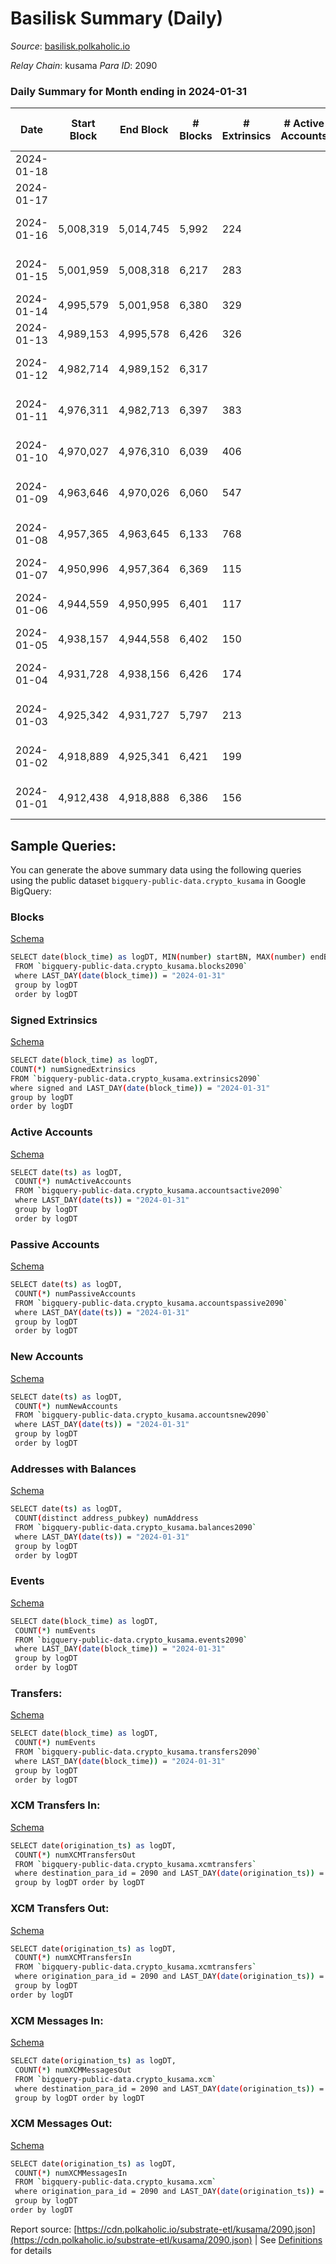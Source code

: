 # Basilisk Summary (Daily)

_Source_: [basilisk.polkaholic.io](https://basilisk.polkaholic.io)

*Relay Chain*: kusama
*Para ID*: 2090



### Daily Summary for Month ending in 2024-01-31


| Date    | Start Block | End Block | # Blocks | # Extrinsics | # Active Accounts | # Passive Accounts | # New Accounts | # Addresses | # Events  | # Transfers ($USD) | # XCM Transfers In ($USD) | # XCM Transfers Out ($USD) | # XCM In | # XCM Out | Issues |
|---------|-------------|-----------|----------|--------------|-------------------|--------------------|----------------|-------------|-----------|--------------------|---------------------------|----------------------------|----------|-----------|--------|
| 2024-01-18 |  |  |  |  |  |  |  |  |  |   |   |   |  |  |  |
| 2024-01-17 |  |  |  |  |  |  |  | 18,859 |  |   |   |   |  |  |  |
| 2024-01-16 | 5,008,319 | 5,014,745 | 5,992 | 224 |  |  |  | 18,858 | 22,217 | 501 ($19,206.55) |   |   |  |  | 435 missing (6.77%) |
| 2024-01-15 | 5,001,959 | 5,008,318 | 6,217 | 283 |  |  |  | 18,847 | 23,367 | 499 ($12,740.83) | 31 ($2,780.74) | 36 ($6,894.31) | 36 | 31 | 143 missing (2.25%) |
| 2024-01-14 | 4,995,579 | 5,001,958 | 6,380 | 329 |  |  |  | 18,847 | 25,744 | 815 ($58,286.79) | 41 ($23,392.92) | 41 ($3,168.08) | 50 | 41 |  |
| 2024-01-13 | 4,989,153 | 4,995,578 | 6,426 | 326 |  |  |  | 18,842 | 25,579 | 753 ($47,229.90) | 32 ($6,926.01) | 47 ($3,559.64) | 43 | 39 |  |
| 2024-01-12 | 4,982,714 | 4,989,152 | 6,317 |  |  |  |  | 18,834 | 25,547 | 878 ($46,344.54) | 22 ($8,638.69) | 41 ($724.50) | 25 | 27 | 122 missing (1.89%) |
| 2024-01-11 | 4,976,311 | 4,982,713 | 6,397 | 383 |  |  |  | 18,832 | 25,681 | 759 ($43,098.98) | 40 ($12,817.53) | 36 ($2,977.89) | 47 | 28 | 6 missing (0.09%) |
| 2024-01-10 | 4,970,027 | 4,976,310 | 6,039 | 406 |  |  |  | 18,820 | 25,025 | 761 ($22,306.23) | 61 ($24,242.40) | 66 ($12,896.36) | 68 | 61 | 245 missing (3.90%) |
| 2024-01-09 | 4,963,646 | 4,970,026 | 6,060 | 547 |  |  |  | 18,810 | 28,278 | 1,232 ($37,659.18) | 62 ($11,292.87) | 67 ($6,144.70) | 105 | 71 | 321 missing (5.03%) |
| 2024-01-08 | 4,957,365 | 4,963,645 | 6,133 | 768 |  |  |  | 18,787 | 32,224 | 1,705 ($93,654.40) | 107 ($22,796.10) | 87 ($8,019.18) | 113 | 75 | 148 missing (2.36%) |
| 2024-01-07 | 4,950,996 | 4,957,364 | 6,369 | 115 |  |  |  | 18,748 | 21,496 | 282 ($9,824.20) | 10 ($1,461.35) | 12 ($578.62) | 11 | 12 |  |
| 2024-01-06 | 4,944,559 | 4,950,995 | 6,401 | 117 |  |  |  | 18,747 | 22,002 | 364 ($11,635.59) | 11 ($4,309.51) | 16 ($4,941.62) | 15 | 13 | 36 missing (0.56%) |
| 2024-01-05 | 4,938,157 | 4,944,558 | 6,402 | 150 |  |  |  | 18,746 | 22,281 | 376 ($29,868.60) | 15 ($5,703.80) | 24 ($4,483.09) | 20 | 18 |  |
| 2024-01-04 | 4,931,728 | 4,938,156 | 6,426 | 174 |  |  |  | 18,742 | 22,602 | 394 ($33,599.24) | 21 ($6,919.22) | 21 ($2,991.70) | 27 | 18 | 3 missing (0.05%) |
| 2024-01-03 | 4,925,342 | 4,931,727 | 5,797 | 213 |  |  |  | 18,738 | 21,606 | 500 ($65,336.49) | 49 ($9,074.65) | 42 ($5,214.22) | 54 | 43 | 589 missing (9.22%) |
| 2024-01-02 | 4,918,889 | 4,925,341 | 6,421 | 199 |  |  |  | 18,737 | 23,299 | 514 ($33,897.79) | 18 ($6,631.50) | 26 ($3,043.58) | 24 | 26 | 32 missing (0.50%) |
| 2024-01-01 | 4,912,438 | 4,918,888 | 6,386 | 156 |  |  |  | 18,731 | 22,336 | 379 ($14,818.33) | 14 ($2,460.54) | 29 ($1,790.62) | 25 | 28 | 65 missing (1.01%) |

## Sample Queries:
You can generate the above summary data using the following queries using the public dataset `bigquery-public-data.crypto_kusama` in Google BigQuery:


### Blocks 

[Schema](https://github.com/colorfulnotion/substrate-etl/blob/main/schema/blocks.json)

```bash
SELECT date(block_time) as logDT, MIN(number) startBN, MAX(number) endBN, COUNT(*) numBlocks 
 FROM `bigquery-public-data.crypto_kusama.blocks2090`  
 where LAST_DAY(date(block_time)) = "2024-01-31" 
 group by logDT 
 order by logDT
```

### Signed Extrinsics 

[Schema](https://github.com/colorfulnotion/substrate-etl/blob/main/schema/extrinsics.json)

```bash
SELECT date(block_time) as logDT, 
COUNT(*) numSignedExtrinsics 
FROM `bigquery-public-data.crypto_kusama.extrinsics2090`  
where signed and LAST_DAY(date(block_time)) = "2024-01-31" 
group by logDT 
order by logDT
```

### Active Accounts 

[Schema](https://github.com/colorfulnotion/substrate-etl/blob/main/schema/accountsactive.json)

```bash
SELECT date(ts) as logDT, 
 COUNT(*) numActiveAccounts 
 FROM `bigquery-public-data.crypto_kusama.accountsactive2090` 
 where LAST_DAY(date(ts)) = "2024-01-31" 
 group by logDT 
 order by logDT
```

### Passive Accounts 

[Schema](https://github.com/colorfulnotion/substrate-etl/blob/main/schema/accountspassive.json)

```bash
SELECT date(ts) as logDT, 
 COUNT(*) numPassiveAccounts 
 FROM `bigquery-public-data.crypto_kusama.accountspassive2090` 
 where LAST_DAY(date(ts)) = "2024-01-31" 
 group by logDT 
 order by logDT
```

### New Accounts 

[Schema](https://github.com/colorfulnotion/substrate-etl/blob/main/schema/accountsnew.json)

```bash
SELECT date(ts) as logDT, 
 COUNT(*) numNewAccounts 
 FROM `bigquery-public-data.crypto_kusama.accountsnew2090` 
 where LAST_DAY(date(ts)) = "2024-01-31" 
 group by logDT
 order by logDT
```

### Addresses with Balances 

[Schema](https://github.com/colorfulnotion/substrate-etl/blob/main/schema/balances.json)

```bash
SELECT date(ts) as logDT,
 COUNT(distinct address_pubkey) numAddress 
 FROM `bigquery-public-data.crypto_kusama.balances2090` 
 where LAST_DAY(date(ts)) = "2024-01-31" 
 group by logDT 
 order by logDT
```

### Events 

[Schema](https://github.com/colorfulnotion/substrate-etl/blob/main/schema/events.json)

```bash
SELECT date(block_time) as logDT, 
 COUNT(*) numEvents 
 FROM `bigquery-public-data.crypto_kusama.events2090` 
 where LAST_DAY(date(block_time)) = "2024-01-31" 
 group by logDT 
 order by logDT
```

### Transfers:

[Schema](https://github.com/colorfulnotion/substrate-etl/blob/main/schema/transfers.json)

```bash
SELECT date(block_time) as logDT, 
 COUNT(*) numEvents 
 FROM `bigquery-public-data.crypto_kusama.transfers2090` 
 where LAST_DAY(date(block_time)) = "2024-01-31" 
 group by logDT 
 order by logDT
```

### XCM Transfers In: 

[Schema](https://github.com/colorfulnotion/substrate-etl/blob/main/schema/xcmtransfers.json)

```bash
SELECT date(origination_ts) as logDT, 
 COUNT(*) numXCMTransfersOut 
 FROM `bigquery-public-data.crypto_kusama.xcmtransfers` 
 where destination_para_id = 2090 and LAST_DAY(date(origination_ts)) = "2024-01-31" 
 group by logDT order by logDT
```

### XCM Transfers Out: 

[Schema](https://github.com/colorfulnotion/substrate-etl/blob/main/schema/xcmtransfers.json)

```bash
SELECT date(origination_ts) as logDT, 
 COUNT(*) numXCMTransfersIn 
 FROM `bigquery-public-data.crypto_kusama.xcmtransfers` 
 where origination_para_id = 2090 and LAST_DAY(date(origination_ts)) = "2024-01-31" 
 group by logDT 
order by logDT
```

### XCM Messages In: 

[Schema](https://github.com/colorfulnotion/substrate-etl/blob/main/schema/xcm.json)

```bash
SELECT date(origination_ts) as logDT, 
 COUNT(*) numXCMMessagesOut 
 FROM `bigquery-public-data.crypto_kusama.xcm` 
 where destination_para_id = 2090 and LAST_DAY(date(origination_ts)) = "2024-01-31" 
 group by logDT order by logDT
```

### XCM Messages Out: 

[Schema](https://github.com/colorfulnotion/substrate-etl/blob/main/schema/xcm.json)

```bash
SELECT date(origination_ts) as logDT, 
 COUNT(*) numXCMMessagesIn 
 FROM `bigquery-public-data.crypto_kusama.xcm` 
 where origination_para_id = 2090 and LAST_DAY(date(origination_ts)) = "2024-01-31" 
 group by logDT 
order by logDT
```


Report source: [https://cdn.polkaholic.io/substrate-etl/kusama/2090.json](https://cdn.polkaholic.io/substrate-etl/kusama/2090.json) | See [Definitions](/DEFINITIONS.md) for details
